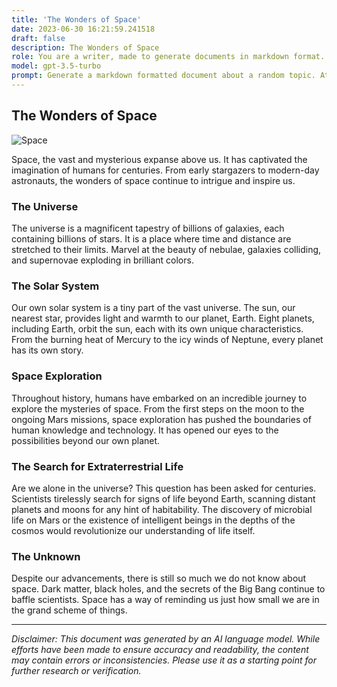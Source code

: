 ```yaml
---
title: 'The Wonders of Space'
date: 2023-06-30 16:21:59.241518
draft: false
description: The Wonders of Space
role: You are a writer, made to generate documents in markdown format. It is very important that all of the documents you generate are in valid markdown format.
model: gpt-3.5-turbo
prompt: Generate a markdown formatted document about a random topic. At the bottom, include a disclaimer explaining that the document was generated by you. The first line of the document should be the title. Make sure that the entire document is in proper markdown format, using a mix of various tags to make the document visually appealing.
---
```


## The Wonders of Space

![Space](https://images.unsplash.com/photo-1527188993309-808e99639d9e?ixlib=rb-1.2.1&auto=format&fit=crop&w=1952&q=80)

Space, the vast and mysterious expanse above us. It has captivated the imagination of humans for centuries. From early stargazers to modern-day astronauts, the wonders of space continue to intrigue and inspire us.

### The Universe

The universe is a magnificent tapestry of billions of galaxies, each containing billions of stars. It is a place where time and distance are stretched to their limits. Marvel at the beauty of nebulae, galaxies colliding, and supernovae exploding in brilliant colors.

### The Solar System

Our own solar system is a tiny part of the vast universe. The sun, our nearest star, provides light and warmth to our planet, Earth. Eight planets, including Earth, orbit the sun, each with its own unique characteristics. From the burning heat of Mercury to the icy winds of Neptune, every planet has its own story.

### Space Exploration

Throughout history, humans have embarked on an incredible journey to explore the mysteries of space. From the first steps on the moon to the ongoing Mars missions, space exploration has pushed the boundaries of human knowledge and technology. It has opened our eyes to the possibilities beyond our own planet.

### The Search for Extraterrestrial Life

Are we alone in the universe? This question has been asked for centuries. Scientists tirelessly search for signs of life beyond Earth, scanning distant planets and moons for any hint of habitability. The discovery of microbial life on Mars or the existence of intelligent beings in the depths of the cosmos would revolutionize our understanding of life itself.

### The Unknown

Despite our advancements, there is still so much we do not know about space. Dark matter, black holes, and the secrets of the Big Bang continue to baffle scientists. Space has a way of reminding us just how small we are in the grand scheme of things.

---

*Disclaimer: This document was generated by an AI language model. While efforts have been made to ensure accuracy and readability, the content may contain errors or inconsistencies. Please use it as a starting point for further research or verification.*